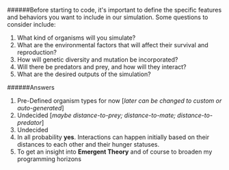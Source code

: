 ######Before starting to code, it's important to define the specific features and behaviors you want to include in our simulation. Some questions to consider include:

1. What kind of organisms will you simulate?
2. What are the environmental factors that will affect their survival and reproduction?
3. How will genetic diversity and mutation be incorporated?
4. Will there be predators and prey, and how will they interact?
5. What are the desired outputs of the simulation?

######Answers

1. Pre-Defined organism types for now [*later can be changed to custom or auto-generated*]
2. Undecided [*maybe distance-to-prey; distance-to-mate; distance-to-predator*]
3. Undecided
4. In all probability **yes**. Interactions can happen initially based on their distances to each other and their hunger statuses.
5. To get an insight into **Emergent Theory** and of course to broaden my programming horizons